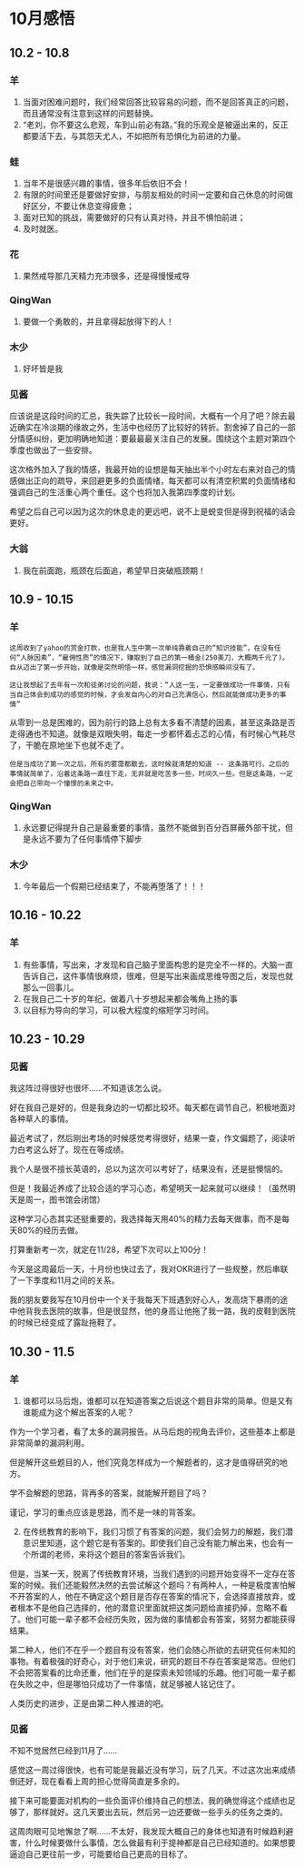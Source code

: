# 10月感悟
## 10.2 - 10.8
### 羊
1. 当面对困难问题时，我们经常回答比较容易的问题，而不是回答真正的问题，而且通常没有注意到这样的问题替换。
2. “老刘，你不要这么悲观，车到山前必有路。”我的乐观全是被逼出来的，反正都要活下去，与其怨天尤人，不如把所有恐惧化为前进的力量。

### 蛙
1. 当年不是很感兴趣的事情，很多年后依旧不会！
2. 有限的时间里还是要做好安排，与朋友相处的时间一定要和自己休息的时间做好区分，不要让休息变得疲惫；
3. 面对已知的挑战，需要做好的只有认真对待，并且不惧怕前进；
4. 及时就医。

### 花
1. 果然戒导那几天精力充沛很多，还是得慢慢戒导

### QingWan
1. 要做一个勇敢的，并且拿得起放得下的人！

### 木少
1. 好坏皆是我

### 见酱
  应该说是这段时间的汇总，我失踪了比较长一段时间，大概有一个月了吧？除去最近确实在冷淡期的缘故之外，生活中也经历了比较好的转折。割舍掉了自己的一部分情感纠纷，更加明确地知道：要最最最关注自己的发展。围绕这个主题对第四个季度也做出了一些安排。

  这次格外加入了我的情感，我最开始的设想是每天抽出半个小时左右来对自己的情感做出正向的疏导，来回避更多的负面情绪，每天都可以有清空积累的负面情绪和强调自己的生活重心两个重任。这个也将加入我第四季度的计划。
 
 希望之后自己可以因为这次的休息走的更远吧，说不上是蜕变但是得到祝福的话会更好。

### 大翁
1. 我在前面跑，瓶颈在后面追，希望早日突破瓶颈期！

## 10.9 - 10.15
### 羊
    这周收到了yahoo的赏金打款，也是我人生中第一次单纯靠着自己的“知识技能”，在没有任何“人脉因素”，“雇佣性质”的情况下，赚取到了自己的第一桶金(250美刀，大概两千元了)。自从迈出了第一步开始，就像是突然明悟一样，感觉漏洞挖掘的恐惧感瞬间没有了。
    
    这让我想起了去年有一次和徒弟讨论的问题，我说：“人这一生，一定要做成功一件事情，只有当自己体会到成功的感觉的时候，才会发自内心的对自己充满信心，然后就能做成功更多的事情”
从零到一总是困难的，因为前行的路上总有太多看不清楚的因素，甚至这条路是否走得通也不知道。就像是双眼失明，每走一步都怀着忐忑的心情，有时候心气耗尽了，干脆在原地坐下也就不走了。
    
    但是当成功了第一次之后，所有的雾霭都散去，这时候就清楚的知道 -- 这条路可行。之后的事情就简单了，沿着这条路一直往下走，无非就是吃苦多一些，时间久一些。但是这条路，一定会把自己带向一个憧憬的未来之中。

### QingWan
1. 永远要记得提升自己是最重要的事情，虽然不能做到百分百屏蔽外部干扰，但是永远不要为了任何事情停下脚步

### 木少
1. 今年最后一个假期已经结束了，不能再堕落了！！！

## 10.16 - 10.22
### 羊
1. 有些事情，写出来，才发现和自己脑子里面构思的是完全不一样的。大脑一直告诉自己，这件事情很麻烦，很难，但是写出来画成思维导图之后，发现也就那么一回事儿。
2. 在我自己二十岁的年纪，做着八十岁想起来都会嘴角上扬的事
3. 以目标为导向的学习，可以极大程度的缩短学习时间。

## 10.23 - 10.29
### 见酱
我这阵过得很好也很坏……不知道该怎么说。

好在我自己是好的，但是我身边的一切都比较坏。每天都在调节自己，积极地面对各种草人的事情。

最近考试了，然后刚出考场的时候感觉考得很好，结果一查，作文偏题了，阅读听力白考这么好了。现在在等成绩。

我个人是很不擅长英语的，总以为这次可以考好了，结果没有，还是挺懊恼的。

但是！我最近养成了比较合适的学习心态，希望明天一起来就可以继续！（虽然明天是周一，图书馆会闭馆）

这种学习心态其实还挺重要的，我选择每天用40%的精力去每天做事，而不是每天80%的经历去做。

打算重新考一次，就定在11/28，希望下次可以上100分！

今天是这周最后一天，十月份也快过去了，我对OKR进行了一些规整，然后串联了一下季度和11月之间的关系。

我的朋友要我写在10月份中一个关于我每天下班遇到好心人，发高烧下暴雨的途中他背我去医院的故事，但是很显然，他的身高让他拖了我一路，我的皮鞋到医院的时候已经变成了露趾拖鞋了。

## 10.30 - 11.5
### 羊
1. 谁都可以马后炮，谁都可以在知道答案之后说这个题目非常的简单。但是又有谁能成为这个解出答案的人呢？
   
作为一个学习者，看了太多的漏洞报告。从马后炮的视角去评价，这些基本上都是非常简单的漏洞利用。

但是解开这些题目的人，他们究竟怎样成为一个解题者的，这才是值得研究的地方。

学不会解题的思路，背再多的答案，就能解开题目了吗？

谨记，学习的重点应该是思路，而不是一味的背答案。

2. 在传统教育的影响下，我们习惯了有答案的问题，我们会努力的解题，我们潜意识里知道，这个题它是有答案的。即使我们自己没有能力解出来，也会有一个所谓的老师，来将这个题目的答案告诉我们。
   
但是，当某一天，脱离了传统教育环境，当我们遇到的问题开始变得不一定存在答案的时候。我们还能毅然决然的去尝试解这个题吗？有两种人，一种是极度害怕解不开答案的人，他在不确定这个题目是否存在答案的情况下，会选择直接放弃，或者根本不是他自己选择的，他的潜意识里面就把这类问题给直接扔掉，忽略不看了。他们可能一辈子都不会经历失败，因为做的事情都会有答案，努努力都能获得结果。

第二种人，他们不在乎一个题目有没有答案，他们会随心所欲的去研究任何未知的事物。有着极强的好奇心，对于他们来说，研究的题目不存在答案是常态。但他们不会把答案看的比命还重，他们在乎的是探索未知领域的乐趣。他们可能一辈子都在失败之中，但是哪怕只成功了一件事情，就足够被人铭记住了。

人类历史的进步，正是由第二种人推进的吧。

### 见酱
不知不觉居然已经到11月了……

感觉这一周过得很快，也有可能是我最近没有学习，玩了几天。不过这次出来成绩倒还好，现在看看上周的担心觉得简直是多余的。

接下来可能要面对机构的一些负面评价维持自己的想法，我的确觉得这个成绩也足够了，那样就好。这几天要出去玩，然后另一边还要做一些手头的任务之类的。

这周肉眼可见地懈怠了啊……不太好，我发现大概自己的身体也知道有时候趋利避害，什么时候要做什么事情，怎么做最有利于提神都是自己已经知道的。如果想要逼迫自己更往前一步，可能要给自己更高的目标了。
